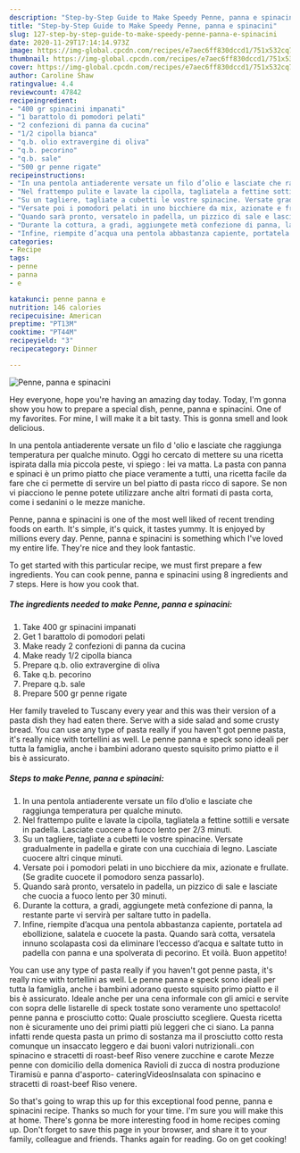 ```yaml
---
description: "Step-by-Step Guide to Make Speedy Penne, panna e spinacini"
title: "Step-by-Step Guide to Make Speedy Penne, panna e spinacini"
slug: 127-step-by-step-guide-to-make-speedy-penne-panna-e-spinacini
date: 2020-11-29T17:14:14.973Z
image: https://img-global.cpcdn.com/recipes/e7aec6ff830dccd1/751x532cq70/penne-panna-e-spinacini-recipe-main-photo.jpg
thumbnail: https://img-global.cpcdn.com/recipes/e7aec6ff830dccd1/751x532cq70/penne-panna-e-spinacini-recipe-main-photo.jpg
cover: https://img-global.cpcdn.com/recipes/e7aec6ff830dccd1/751x532cq70/penne-panna-e-spinacini-recipe-main-photo.jpg
author: Caroline Shaw
ratingvalue: 4.4
reviewcount: 47842
recipeingredient:
- "400 gr spinacini impanati"
- "1 barattolo di pomodori pelati"
- "2 confezioni di panna da cucina"
- "1/2 cipolla bianca"
- "q.b. olio extravergine di oliva"
- "q.b. pecorino"
- "q.b. sale"
- "500 gr penne rigate"
recipeinstructions:
- "In una pentola antiaderente versate un filo d’olio e lasciate che raggiunga temperatura per qualche minuto."
- "Nel frattempo pulite e lavate la cipolla, tagliatela a fettine sottili e versate in padella. Lasciate cuocere a fuoco lento per 2/3 minuti."
- "Su un tagliere, tagliate a cubetti le vostre spinacine. Versate gradualmente in padella e girate con una cucchiaia di legno. Lasciate cuocere altri cinque minuti."
- "Versate poi i pomodori pelati in uno bicchiere da mix, azionate e frullate. (Se gradite cuocete il pomodoro senza passarlo)."
- "Quando sarà pronto, versatelo in padella, un pizzico di sale e lasciate che cuocia a fuoco lento per 30 minuti."
- "Durante la cottura, a gradi, aggiungete metà confezione di panna, la restante parte vi servirà per saltare tutto in padella."
- "Infine, riempite d’acqua una pentola abbastanza capiente, portatela ad ebollizione, salatela e cuocete la pasta. Quando sarà cotta, versatela innuno scolapasta così da eliminare l’eccesso d’acqua e saltate tutto in padella con panna e una spolverata di pecorino. Et voilà. Buon appetito!"
categories:
- Recipe
tags:
- penne
- panna
- e

katakunci: penne panna e 
nutrition: 146 calories
recipecuisine: American
preptime: "PT13M"
cooktime: "PT44M"
recipeyield: "3"
recipecategory: Dinner

---
```



![Penne, panna e spinacini](https://img-global.cpcdn.com/recipes/e7aec6ff830dccd1/751x532cq70/penne-panna-e-spinacini-recipe-main-photo.jpg)

Hey everyone, hope you're having an amazing day today. Today, I'm gonna show you how to prepare a special dish, penne, panna e spinacini. One of my favorites. For mine, I will make it a bit tasty. This is gonna smell and look delicious.

In una pentola antiaderente versate un filo d &#39;olio e lasciate che raggiunga temperatura per qualche minuto. Oggi ho cercato di mettere su una ricetta ispirata dalla mia piccola peste, vi spiego : lei va matta. La pasta con panna e spinaci è un primo piatto che piace veramente a tutti, una ricetta facile da fare che ci permette di servire un bel piatto di pasta ricco di sapore. Se non vi piacciono le penne potete utilizzare anche altri formati di pasta corta, come i sedanini o le mezze maniche.

Penne, panna e spinacini is one of the most well liked of recent trending foods on earth. It's simple, it's quick, it tastes yummy. It is enjoyed by millions every day. Penne, panna e spinacini is something which I've loved my entire life. They're nice and they look fantastic.


To get started with this particular recipe, we must first prepare a few ingredients. You can cook penne, panna e spinacini using 8 ingredients and 7 steps. Here is how you cook that.

<!--inarticleads1-->

##### The ingredients needed to make Penne, panna e spinacini:

1. Take 400 gr spinacini impanati
1. Get 1 barattolo di pomodori pelati
1. Make ready 2 confezioni di panna da cucina
1. Make ready 1/2 cipolla bianca
1. Prepare q.b. olio extravergine di oliva
1. Take q.b. pecorino
1. Prepare q.b. sale
1. Prepare 500 gr penne rigate


Her family traveled to Tuscany every year and this was their version of a pasta dish they had eaten there. Serve with a side salad and some crusty bread. You can use any type of pasta really if you haven&#39;t got penne pasta, it&#39;s really nice with tortellini as well. Le penne panna e speck sono ideali per tutta la famiglia, anche i bambini adorano questo squisito primo piatto e il bis è assicurato. 

<!--inarticleads2-->

##### Steps to make Penne, panna e spinacini:

1. In una pentola antiaderente versate un filo d’olio e lasciate che raggiunga temperatura per qualche minuto.
1. Nel frattempo pulite e lavate la cipolla, tagliatela a fettine sottili e versate in padella. Lasciate cuocere a fuoco lento per 2/3 minuti.
1. Su un tagliere, tagliate a cubetti le vostre spinacine. Versate gradualmente in padella e girate con una cucchiaia di legno. Lasciate cuocere altri cinque minuti.
1. Versate poi i pomodori pelati in uno bicchiere da mix, azionate e frullate. (Se gradite cuocete il pomodoro senza passarlo).
1. Quando sarà pronto, versatelo in padella, un pizzico di sale e lasciate che cuocia a fuoco lento per 30 minuti.
1. Durante la cottura, a gradi, aggiungete metà confezione di panna, la restante parte vi servirà per saltare tutto in padella.
1. Infine, riempite d’acqua una pentola abbastanza capiente, portatela ad ebollizione, salatela e cuocete la pasta. Quando sarà cotta, versatela innuno scolapasta così da eliminare l’eccesso d’acqua e saltate tutto in padella con panna e una spolverata di pecorino. Et voilà. Buon appetito!


You can use any type of pasta really if you haven&#39;t got penne pasta, it&#39;s really nice with tortellini as well. Le penne panna e speck sono ideali per tutta la famiglia, anche i bambini adorano questo squisito primo piatto e il bis è assicurato. Ideale anche per una cena informale con gli amici e servite con sopra delle listarelle di speck tostate sono veramente uno spettacolo! penne panna e prosciutto cotto: Quale prosciutto scegliere. Questa ricetta non è sicuramente uno dei primi piatti più leggeri che ci siano. La panna infatti rende questa pasta un primo di sostanza ma il prosciutto cotto resta comunque un insaccato leggero e dai buoni valori nutrizionali..con spinacino e stracetti di roast-beef Riso venere zucchine e carote Mezze penne con domicilio della domenica Ravioli di zucca di nostra produzione Tiramisù e panna d&#39;asporto- cateringVideosInsalata con spinacino e stracetti di roast-beef Riso venere. 

So that's going to wrap this up for this exceptional food penne, panna e spinacini recipe. Thanks so much for your time. I'm sure you will make this at home. There's gonna be more interesting food in home recipes coming up. Don't forget to save this page in your browser, and share it to your family, colleague and friends. Thanks again for reading. Go on get cooking!
